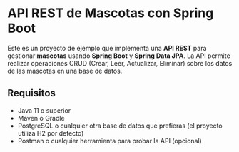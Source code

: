 # API REST de Mascotas con Spring Boot

Este es un proyecto de ejemplo que implementa una **API REST** para gestionar **mascotas** usando **Spring Boot** y **Spring Data JPA**. La API permite realizar operaciones CRUD (Crear, Leer, Actualizar, Eliminar) sobre los datos de las mascotas en una base de datos.

## Requisitos

- Java 11 o superior
- Maven o Gradle
- PostgreSQL o cualquier otra base de datos que prefieras (el proyecto utiliza H2 por defecto)
- Postman o cualquier herramienta para probar la API (opcional)